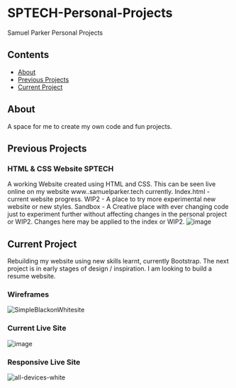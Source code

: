 # SPTECH-Personal-Projects
Samuel Parker Personal Projects 

## Contents
- [About](#about)
- [Previous Projects](#previous-projects)
- [Current Project](#current-project)

## About

A space for me to create my own code and fun projects. 

## Previous Projects

### HTML & CSS Website SPTECH
A working Website created using HTML and CSS. This can be seen live online on my website www..samuelparker.tech currently. 
Index.html - current website progress.
WIP2 - A place to try more experimental new website or new styles.
Sandbox - A Creative place with ever changing code just to experiment further without affecting changes in the personal project or WIP2. Changes here may be applied to the index or WIP2.
![image](https://github.com/SamuelParkerTech/SPTECH-Personal-Projects/assets/169777591/2de619e2-e866-4c79-bd0a-0562aac8cd53)

## Current Project

Rebuilding my website using new skills learnt, currently Bootstrap. 
The next project is in early stages of design / inspiration. I am looking to build a resume website. 

### Wireframes

![SimpleBlackonWhitesite](https://github.com/user-attachments/assets/c8c69747-5c61-4b0b-9776-cf21dca5a99e)

### Current Live Site

![image](https://github.com/user-attachments/assets/01f6470b-995c-44d5-9953-48e107b0a16b)


### Responsive Live Site

![all-devices-white](https://github.com/user-attachments/assets/463cefeb-b1ff-4227-993f-0b00b2e75811)










